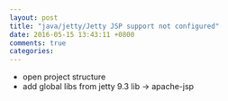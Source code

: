 ```yaml
---
layout: post
title: "java/jetty/Jetty JSP support not configured"
date: 2016-05-15 13:43:11 +0800
comments: true
categories: 
---
```

* open project structure
* add global libs from jetty 9.3 lib -> apache-jsp